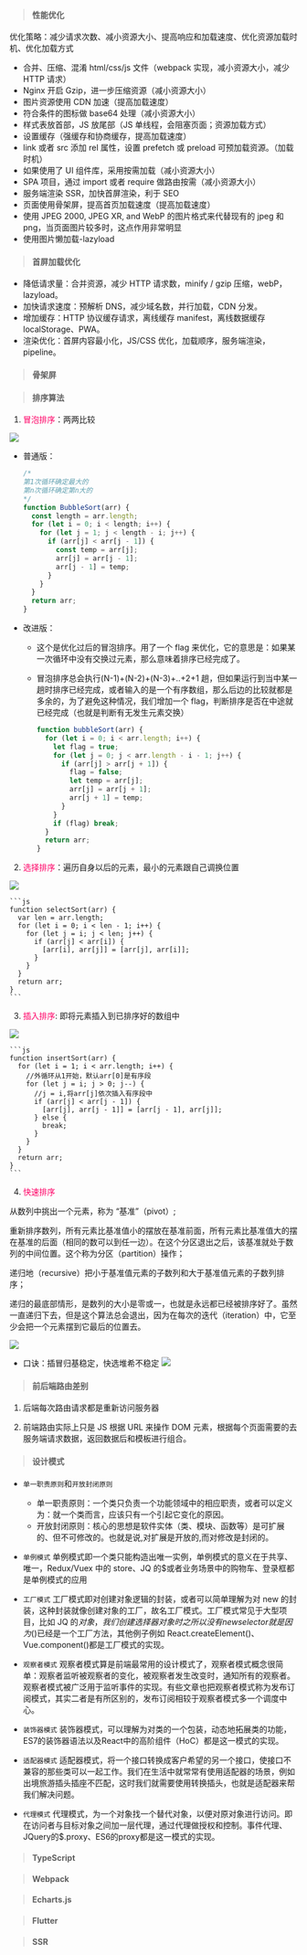> #### 性能优化

优化策略：减少请求次数、减小资源大小、提高响应和加载速度、优化资源加载时机、优化加载方式

- 合并、压缩、混淆 html/css/js 文件（webpack 实现，减小资源大小，减少 HTTP 请求）
- Nginx 开启 Gzip，进一步压缩资源（减小资源大小）
- 图片资源使用 CDN 加速（提高加载速度）
- 符合条件的图标做 base64 处理（减小资源大小）
- 样式表放首部，JS 放尾部（JS 单线程，会阻塞页面；资源加载方式）
- 设置缓存（强缓存和协商缓存，提高加载速度）
- link 或者 src 添加 rel 属性，设置 prefetch 或 preload 可预加载资源。（加载时机）
- 如果使用了 UI 组件库，采用按需加载（减小资源大小）
- SPA 项目，通过 import 或者 require 做路由按需（减小资源大小）
- 服务端渲染 SSR，加快首屏渲染，利于 SEO
- 页面使用骨架屏，提高首页加载速度（提高加载速度）
- 使用 JPEG 2000, JPEG XR, and WebP 的图片格式来代替现有的 jpeg 和 png，当页面图片较多时，这点作用非常明显
- 使用图片懒加载-lazyload

> #### 首屏加载优化

- 降低请求量：合并资源，减少 HTTP 请求数，minify / gzip 压缩，webP，lazyload。
- 加快请求速度：预解析 DNS，减少域名数，并行加载，CDN 分发。
- 增加缓存：HTTP 协议缓存请求，离线缓存 manifest，离线数据缓存 localStorage、PWA。
- 渲染优化：首屏内容最小化，JS/CSS 优化，加载顺序，服务端渲染，pipeline。

> #### 骨架屏

> #### 排序算法

1. <font color="#f06">冒泡排序</font>：两两比较

  <img src="imgs/paixu_maopao.gif">

- 普通版：

  ```js
  /*
  第1次循环确定最大的
  第n次循环确定第n大的
  */
  function BubbleSort(arr) {
    const length = arr.length;
    for (let i = 0; i < length; i++) {
      for (let j = 1; j < length - i; j++) {
        if (arr[j] < arr[j - 1]) {
          const temp = arr[j];
          arr[j] = arr[j - 1];
          arr[j - 1] = temp;
        }
      }
    }
    return arr;
  }
  ```

- 改进版：

  - 这个是优化过后的冒泡排序。用了一个 flag 来优化，它的意思是：如果某一次循环中没有交换过元素，那么意味着排序已经完成了。
  - 冒泡排序总会执行(N-1)+(N-2)+(N-3)+..+2+1 趟，但如果运行到当中某一趟时排序已经完成，或者输入的是一个有序数组，那么后边的比较就都是多余的，为了避免这种情况，我们增加一个 flag，判断排序是否在中途就已经完成（也就是判断有无发生元素交换）

    ```js
    function bubbleSort(arr) {
      for (let i = 0; i < arr.length; i++) {
        let flag = true;
        for (let j = 0; j < arr.length - i - 1; j++) {
          if (arr[j] > arr[j + 1]) {
            flag = false;
            let temp = arr[j];
            arr[j] = arr[j + 1];
            arr[j + 1] = temp;
          }
        }
        if (flag) break;
      }
      return arr;
    }
    ```

2. <font color="#f06">选择排序</font>：遍历自身以后的元素，最小的元素跟自己调换位置

  <img src="imgs/paixu_xuanze.gif">

    ```js
    function selectSort(arr) {
      var len = arr.length;
      for (let i = 0; i < len - 1; i++) {
        for (let j = i; j < len; j++) {
          if (arr[j] < arr[i]) {
            [arr[i], arr[j]] = [arr[j], arr[i]];
          }
        }
      }
      return arr;
    }
    ```

3. <font color="#f06">插入排序</font>: 即将元素插入到已排序好的数组中

  <img src="imgs/paixu_charu.gif">

    ```js
    function insertSort(arr) {
      for (let i = 1; i < arr.length; i++) {
        //外循环从1开始，默认arr[0]是有序段
        for (let j = i; j > 0; j--) {
          //j = i,将arr[j]依次插入有序段中
          if (arr[j] < arr[j - 1]) {
            [arr[j], arr[j - 1]] = [arr[j - 1], arr[j]];
          } else {
            break;
          }
        }
      }
      return arr;
    }
    ```

4. <font color="#f06">快速排序</font>

从数列中挑出一个元素，称为 “基准”（pivot）;

重新排序数列，所有元素比基准值小的摆放在基准前面，所有元素比基准值大的摆在基准的后面（相同的数可以到任一边）。在这个分区退出之后，该基准就处于数列的中间位置。这个称为分区（partition）操作；

递归地（recursive）把小于基准值元素的子数列和大于基准值元素的子数列排序；

递归的最底部情形，是数列的大小是零或一，也就是永远都已经被排序好了。虽然一直递归下去，但是这个算法总会退出，因为在每次的迭代（iteration）中，它至少会把一个元素摆到它最后的位置去。

  <img src="imgs/paixu_kuaisu.gif">

- 口诀：插冒归基稳定，快选堆希不稳定
  <img src="imgs/paixu_fuzadu.jpg" />



> #### 前后端路由差别

1. 后端每次路由请求都是重新访问服务器

2. 前端路由实际上只是 JS 根据 URL 来操作 DOM 元素，根据每个页面需要的去服务端请求数据，返回数据后和模板进行组合。

> #### 设计模式

- `单一职责原则`和`开放封闭原则`

  - 单一职责原则：一个类只负责一个功能领域中的相应职责，或者可以定义为：就一个类而言，应该只有一个引起它变化的原因。
  - 开放封闭原则：核心的思想是软件实体（类、模块、函数等）是可扩展的、但不可修改的。也就是说,对扩展是开放的,而对修改是封闭的。

- `单例模式`
  单例模式即一个类只能构造出唯一实例，单例模式的意义在于共享、唯一，Redux/Vuex 中的 store、JQ 的\$或者业务场景中的购物车、登录框都是单例模式的应用

- `工厂模式`
  工厂模式即对创建对象逻辑的封装，或者可以简单理解为对 new 的封装，这种封装就像创建对象的工厂，故名工厂模式。工厂模式常见于大型项目，比如 JQ 的$对象，我们创建选择器对象时之所以没有new selector就是因为$()已经是一个工厂方法，其他例子例如 React.createElement()、Vue.component()都是工厂模式的实现。

- `观察者模式`
  观察者模式算是前端最常用的设计模式了，观察者模式概念很简单：观察者监听被观察者的变化，被观察者发生改变时，通知所有的观察者。观察者模式被广泛用于监听事件的实现。有些文章也把观察者模式称为发布订阅模式，其实二者是有所区别的，发布订阅相较于观察者模式多一个调度中心。

- `装饰器模式`
  装饰器模式，可以理解为对类的一个包装，动态地拓展类的功能，ES7的装饰器语法以及React中的高阶组件（HoC）都是这一模式的实现。

- `适配器模式`
  适配器模式，将一个接口转换成客户希望的另一个接口，使接口不兼容的那些类可以一起工作。我们在生活中就常常有使用适配器的场景，例如出境旅游插头插座不匹配，这时我们就需要使用转换插头，也就是适配器来帮我们解决问题。

- `代理模式`
  代理模式，为一个对象找一个替代对象，以便对原对象进行访问。即在访问者与目标对象之间加一层代理，通过代理做授权和控制。事件代理、JQuery的$.proxy、ES6的proxy都是这一模式的实现。

> #### TypeScript

> #### Webpack

> #### Echarts.js

> #### Flutter

> #### SSR
